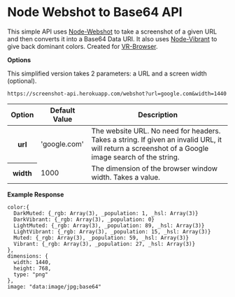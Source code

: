 Node Webshot to Base64 API
==========================

This simple API uses [Node-Webshot](https://github.com/brenden/node-webshot) to take a screenshot of a given URL and then converts it into a Base64 Data URI. It also uses [Node-Vibrant](https://github.com/brenden/node-vibrant) to give back dominant colors. Created for [VR-Browser](https://github.com/yeemachine/vr-browser).

**Options**

This simplified version takes 2 parameters: a URL and a screen width (optional).

```
https://screenshot-api.herokuapp.com/webshot?url=google.com&width=1440
```

<table>
  <thead>
    <tr>
      <th>Option</th>
      <th>Default Value</th>
      <th>Description</th>
    </tr>
  </thead>
  <tbody>
   <tr>
      <th>url</th>
      <td>
'google.com'
      </td>
      <td>The website URL. No need for headers. Takes a string. If given an invalid URL, it will return a screenshot of a Google image search of the string.</td>
    </tr>
    <tr>
      <th>width</th>
      <td>
1000
      </td>
      <td>The dimension of the browser window width. Takes a value.</td>
    </tr>
  
  </tbody>
</table>

**Example Response**

```
color:{
  DarkMuted: {_rgb: Array(3), _population: 1, _hsl: Array(3)}
  DarkVibrant: {_rgb: Array(3), _population: 0}
  LightMuted: {_rgb: Array(3), _population: 89, _hsl: Array(3)}
  LightVibrant: {_rgb: Array(3), _population: 15, _hsl: Array(3)}
  Muted: {_rgb: Array(3), _population: 59, _hsl: Array(3)}
  Vibrant: {_rgb: Array(3), _population: 27, _hsl: Array(3)}
},
dimensions: {
  width: 1440, 
  height: 768, 
  type: "png"
},
image: "data:image/jpg;base64"
```




